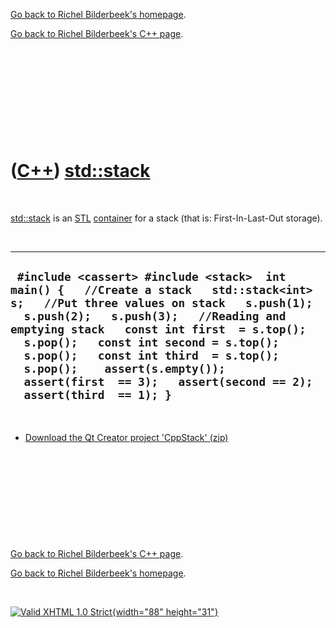 [Go back to Richel Bilderbeek's homepage](index.htm).

[Go back to Richel Bilderbeek's C++ page](Cpp.htm).

 

 

 

 

 

([C++](Cpp.htm)) [std::stack](Cppstd::stack.htm)
================================================

 

[std::stack](Cppstd::stack.htm) is an [STL](CppStl.htm)
[container](CppContainer.htm) for a stack (that is: First-In-Last-Out
storage).

 

  --------------------------------------------------------------------------------------------------------------------------------------------------------------------------------------------------------------------------------------------------------------------------------------------------------------------------------------------------------------------------------------------------------------------------
  ` #include <cassert> #include <stack>  int main() {   //Create a stack   std::stack<int> s;   //Put three values on stack   s.push(1);   s.push(2);   s.push(3);   //Reading and emptying stack   const int first  = s.top();   s.pop();   const int second = s.top();   s.pop();   const int third  = s.top();   s.pop();    assert(s.empty());   assert(first  == 3);   assert(second == 2);   assert(third  == 1); }`
  --------------------------------------------------------------------------------------------------------------------------------------------------------------------------------------------------------------------------------------------------------------------------------------------------------------------------------------------------------------------------------------------------------------------------

 

-   [Download the Qt Creator project 'CppStack' (zip)](CppStack.htm)

 

 

 

 

 

[Go back to Richel Bilderbeek's C++ page](Cpp.htm).

[Go back to Richel Bilderbeek's homepage](index.htm).

 

[![Valid XHTML 1.0 Strict](valid-xhtml10.png){width="88"
height="31"}](http://validator.w3.org/check?uri=referer)
